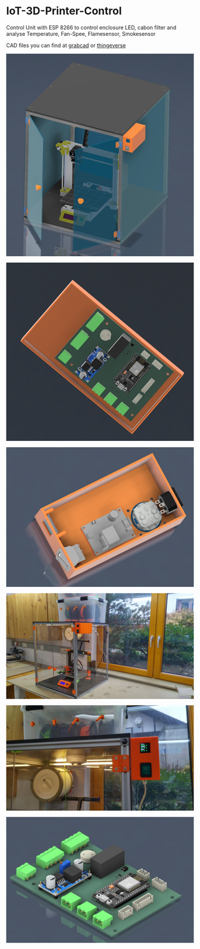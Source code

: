 # IoT-3D-Printer-Control
Control Unit with ESP 8266 to control enclosure LED, cabon filter and analyse Temperature, Fan-Spee, Flamesensor, Smokesensor

CAD files you can find at [grabcad](https://grabcad.com/library/3d-printer-enclosure-7) or [thingeverse](https://www.thingiverse.com/thing:6453549)

![](https://github.com/ene9ba/IoT-3D-Printer-Control/blob/main/pics/Screenshot%202024-01-27%20091944.png)

![](https://github.com/ene9ba/IoT-3D-Printer-Control/blob/main/pics/Screenshot%202024-01-27%20113136.png)

![](https://github.com/ene9ba/IoT-3D-Printer-Control/blob/main/pics/Screenshot%202024-01-27%20113323.png)

![](https://github.com/ene9ba/IoT-3D-Printer-Control/blob/main/pics/photo_2024-01-26_16-44-42.jpg)

![](https://github.com/ene9ba/IoT-3D-Printer-Control/blob/main/pics/photo_2024-01-26_16-45-20.jpg)

![](https://github.com/ene9ba/IoT-3D-Printer-Control/blob/main/pics/Screenshot%202024-01-27%20111755.png)


